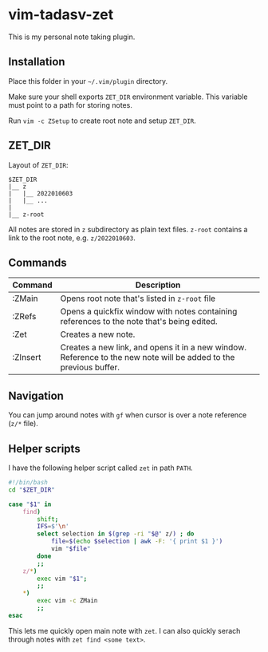 # vim-tadasv-zet

This is my personal note taking plugin.

## Installation

Place this folder in your `~/.vim/plugin` directory.

Make sure your shell exports `ZET_DIR` environment variable. This variable must
point to a path for storing notes.

Run `vim -c ZSetup` to create root note and setup `ZET_DIR`.


## ZET\_DIR

Layout of `ZET_DIR`:

```
$ZET_DIR
|__ z
|   |__ 2022010603
|   |__ ...
|   
|__ z-root
```

All notes are stored in `z` subdirectory as plain text files. `z-root` contains a link
to the root note, e.g. `z/2022010603`.


## Commands

| Command | Description |
|---------|-------------|
| :ZMain  | Opens root note that's listed in `z-root` file |
| :ZRefs  | Opens a quickfix window with notes containing references to the note that's being edited. |
| :Zet    | Creates a new note. |
| :ZInsert | Creates a new link, and opens it in a new window. Reference to the new note will be added to the previous buffer. |

## Navigation

You can jump around notes with `gf` when cursor is over a note reference (`z/*`
file).

## Helper scripts

I have the following helper script called `zet` in path `PATH`.

```bash
#!/bin/bash
cd "$ZET_DIR"

case "$1" in
	find)
		shift;
		IFS=$'\n'
		select selection in $(grep -ri "$@" z/) ; do
			file=$(echo $selection | awk -F: '{ print $1 }')
			vim "$file"
		done
		;;
	z/*)
		exec vim "$1";
		;;
	*)
		exec vim -c ZMain
		;;
esac
```

This lets me quickly open main note with `zet`. I can also quickly serach
through notes with `zet find <some text>`.
